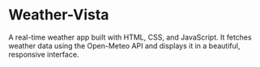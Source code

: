# Weather-Vista
A real-time weather app built with HTML, CSS, and JavaScript. It fetches weather data using the Open-Meteo API and displays it in a beautiful, responsive interface.
